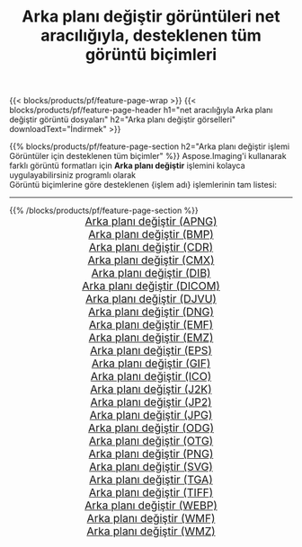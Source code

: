 ﻿---
title: Arka planı değiştir görüntüleri net aracılığıyla, desteklenen tüm görüntü biçimleri 
weight: 3920
url: /tr/net/change-background 
lang: tr
langdirlevel: 2
locales: zh-hans,ja,it,ru,de,es,fr,nl,id,lt,pl,pt,vi,tr,ko,zh-hant,ar,hi,th,sv,cs,uk,he
description: Aspose.Imaging'i kullanarak, net Aracılığıyla kolayca Arka planı değiştir görüntüleri oluşturabilirsiniz
---

{{< blocks/products/pf/feature-page-wrap >}}
{{< blocks/products/pf/feature-page-header h1="net aracılığıyla Arka planı değiştir görüntü dosyaları" h2="Arka planı değiştir görselleri" downloadText="İndirmek" >}}


{{% blocks/products/pf/feature-page-section  h2="Arka planı değiştir işlemi Görüntüler için desteklenen tüm biçimler" %}}
Aspose.Imaging'i kullanarak farklı görüntü formatları için **Arka planı değiştir** işlemini kolayca uygulayabilirsiniz programlı olarak
<br/>
Görüntü biçimlerine göre desteklenen {işlem adı} işlemlerinin tam listesi:
<hr/>
{{% /blocks/products/pf/feature-page-section %}}
<div class="container-fluid productfamilypage bg-gray">
    <div class="convertypes bg-gray agp-content section">
        <div class="container">
		<div class="row other-converters" style="gap: 10px;font-size: 19px;text-align:center;">
		    <div class='col-md-2 other-converter remove-lp remove-rp'><a href="/imaging/tr/net/change-background/apng" style="padding:15px;">Arka planı değiştir (APNG)</a></div><div class='col-md-2 other-converter remove-lp remove-rp'><a href="/imaging/tr/net/change-background/bmp" style="padding:15px;">Arka planı değiştir (BMP)</a></div><div class='col-md-2 other-converter remove-lp remove-rp'><a href="/imaging/tr/net/change-background/cdr" style="padding:15px;">Arka planı değiştir (CDR)</a></div><div class='col-md-2 other-converter remove-lp remove-rp'><a href="/imaging/tr/net/change-background/cmx" style="padding:15px;">Arka planı değiştir (CMX)</a></div><div class='col-md-2 other-converter remove-lp remove-rp'><a href="/imaging/tr/net/change-background/dib" style="padding:15px;">Arka planı değiştir (DIB)</a></div><div class='col-md-2 other-converter remove-lp remove-rp'><a href="/imaging/tr/net/change-background/dicom" style="padding:15px;">Arka planı değiştir (DICOM)</a></div><div class='col-md-2 other-converter remove-lp remove-rp'><a href="/imaging/tr/net/change-background/djvu" style="padding:15px;">Arka planı değiştir (DJVU)</a></div><div class='col-md-2 other-converter remove-lp remove-rp'><a href="/imaging/tr/net/change-background/dng" style="padding:15px;">Arka planı değiştir (DNG)</a></div><div class='col-md-2 other-converter remove-lp remove-rp'><a href="/imaging/tr/net/change-background/emf" style="padding:15px;">Arka planı değiştir (EMF)</a></div><div class='col-md-2 other-converter remove-lp remove-rp'><a href="/imaging/tr/net/change-background/emz" style="padding:15px;">Arka planı değiştir (EMZ)</a></div><div class='col-md-2 other-converter remove-lp remove-rp'><a href="/imaging/tr/net/change-background/eps" style="padding:15px;">Arka planı değiştir (EPS)</a></div><div class='col-md-2 other-converter remove-lp remove-rp'><a href="/imaging/tr/net/change-background/gif" style="padding:15px;">Arka planı değiştir (GIF)</a></div><div class='col-md-2 other-converter remove-lp remove-rp'><a href="/imaging/tr/net/change-background/ico" style="padding:15px;">Arka planı değiştir (ICO)</a></div><div class='col-md-2 other-converter remove-lp remove-rp'><a href="/imaging/tr/net/change-background/j2k" style="padding:15px;">Arka planı değiştir (J2K)</a></div><div class='col-md-2 other-converter remove-lp remove-rp'><a href="/imaging/tr/net/change-background/jp2" style="padding:15px;">Arka planı değiştir (JP2)</a></div><div class='col-md-2 other-converter remove-lp remove-rp'><a href="/imaging/tr/net/change-background/jpg" style="padding:15px;">Arka planı değiştir (JPG)</a></div><div class='col-md-2 other-converter remove-lp remove-rp'><a href="/imaging/tr/net/change-background/odg" style="padding:15px;">Arka planı değiştir (ODG)</a></div><div class='col-md-2 other-converter remove-lp remove-rp'><a href="/imaging/tr/net/change-background/otg" style="padding:15px;">Arka planı değiştir (OTG)</a></div><div class='col-md-2 other-converter remove-lp remove-rp'><a href="/imaging/tr/net/change-background/png" style="padding:15px;">Arka planı değiştir (PNG)</a></div><div class='col-md-2 other-converter remove-lp remove-rp'><a href="/imaging/tr/net/change-background/svg" style="padding:15px;">Arka planı değiştir (SVG)</a></div><div class='col-md-2 other-converter remove-lp remove-rp'><a href="/imaging/tr/net/change-background/tga" style="padding:15px;">Arka planı değiştir (TGA)</a></div><div class='col-md-2 other-converter remove-lp remove-rp'><a href="/imaging/tr/net/change-background/tiff" style="padding:15px;">Arka planı değiştir (TIFF)</a></div><div class='col-md-2 other-converter remove-lp remove-rp'><a href="/imaging/tr/net/change-background/webp" style="padding:15px;">Arka planı değiştir (WEBP)</a></div><div class='col-md-2 other-converter remove-lp remove-rp'><a href="/imaging/tr/net/change-background/wmf" style="padding:15px;">Arka planı değiştir (WMF)</a></div><div class='col-md-2 other-converter remove-lp remove-rp'><a href="/imaging/tr/net/change-background/wmz" style="padding:15px;">Arka planı değiştir (WMZ)</a></div>
                </div>
        </div>
    </div>
</div>
<br/>
